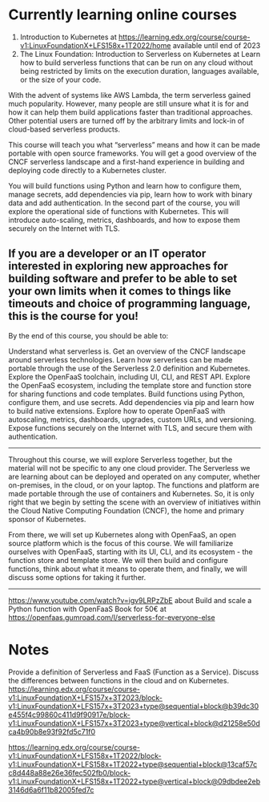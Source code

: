 # Currently learning online courses

1. Introduction to Kubernetes at https://learning.edx.org/course/course-v1:LinuxFoundationX+LFS158x+1T2022/home available until end of 2023
2. The Linux Foundation: Introduction to Serverless on Kubernetes at 
Learn how to build serverless functions that can be run on any cloud without being restricted by limits on the execution duration, languages available, or the size of your code.

With the advent of systems like AWS Lambda, the term serverless gained much popularity. However, many people are still unsure what it is for and how it can help them build applications faster than traditional approaches. Other potential users are turned off by the arbitrary limits and lock-in of cloud-based serverless products.

This course will teach you what “serverless” means and how it can be made portable with open source frameworks. You will get a good overview of the CNCF serverless landscape and a first-hand experience in building and deploying code directly to a Kubernetes cluster.

You will build functions using Python and learn how to configure them, manage secrets, add dependencies via pip, learn how to work with binary data and add authentication. In the second part of the course, you will explore the operational side of functions with Kubernetes. This will introduce auto-scaling, metrics, dashboards, and how to expose them securely on the Internet with TLS.

If you are a developer or an IT operator interested in exploring new approaches for building software and prefer to be able to set your own limits when it comes to things like timeouts and choice of programming language, this is the course for you!
---

By the end of this course, you should be able to:

Understand what serverless is.
Get an overview of the CNCF landscape around serverless technologies.
Learn how serverless can be made portable through the use of the Serverless 2.0 definition and Kubernetes.
Explore the OpenFaaS toolchain, including UI, CLI, and REST API.
Explore the OpenFaaS ecosystem, including the template store and function store for sharing functions and code templates.
Build functions using Python, configure them, and use secrets.
Add dependencies via pip and learn how to build native extensions.
Explore how to operate OpenFaaS with autoscaling, metrics, dashboards, upgrades, custom URLs, and versioning.
Expose functions securely on the Internet with TLS, and secure them with authentication.

---
Throughout this course, we will explore Serverless together, but the material will not be specific to any one cloud provider. The Serverless we are learning about can be deployed and operated on any computer, whether on-premises, in the cloud, or on your laptop. The functions and platform are made portable through the use of containers and Kubernetes. So, it is only right that we begin by setting the scene with an overview of initiatives within the Cloud Native Computing Foundation (CNCF), the home and primary sponsor of Kubernetes.

From there, we will set up Kubernetes along with OpenFaaS, an open source platform which is the focus of this course. We will familiarize ourselves with OpenFaaS, starting with its UI, CLI, and its ecosystem - the function store and template store. We will then build and configure functions, think about what it means to operate them, and finally, we will discuss some options for taking it further.

---


https://www.youtube.com/watch?v=igv9LRPzZbE about Build and scale a Python function with OpenFaaS
Book for 50€ at https://openfaas.gumroad.com/l/serverless-for-everyone-else



# Notes

Provide a definition of Serverless and FaaS (Function as a Service).
Discuss the differences between functions in the cloud and on Kubernetes.
https://learning.edx.org/course/course-v1:LinuxFoundationX+LFS157x+3T2023/block-v1:LinuxFoundationX+LFS157x+3T2023+type@sequential+block@b39dc30e455f4c99860c411d9f90917e/block-v1:LinuxFoundationX+LFS157x+3T2023+type@vertical+block@d21258e50dca4b90b8e93f92fd5c71f0

https://learning.edx.org/course/course-v1:LinuxFoundationX+LFS158x+1T2022/block-v1:LinuxFoundationX+LFS158x+1T2022+type@sequential+block@13caf57cc8d448a88e26e36fec502fb0/block-v1:LinuxFoundationX+LFS158x+1T2022+type@vertical+block@09dbdee2eb3146d6a6f11b82005fed7c

